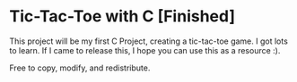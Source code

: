 # Tic-Tac-Toe with C [Finished]
This project will be my first C Project, creating a tic-tac-toe game.
I got lots to learn. If I came to release this, I hope you can use this as a resource :).

Free to copy, modify, and redistribute.
